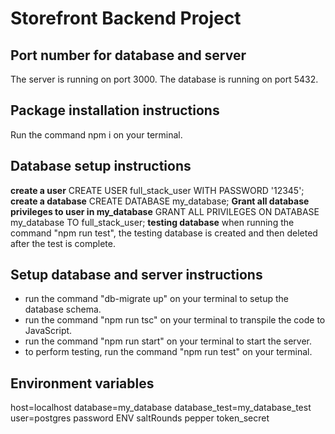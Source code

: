# Storefront Backend Project

## Port number for database and server
The server is running on port 3000.
The database is running on port 5432.

## Package installation instructions
Run the command npm i on your terminal.

## Database setup instructions
**create a user**
CREATE USER full_stack_user WITH PASSWORD '12345';
**create a database**
CREATE DATABASE my_database;
**Grant all database privileges to user in my_database**
GRANT ALL PRIVILEGES ON DATABASE my_database TO full_stack_user;
**testing database**
when running the command "npm run test", the testing database is created and then deleted after the test is complete.

## Setup database and server instructions
- run the command "db-migrate up" on your terminal to setup the database schema.
- run the command "npm run tsc" on your terminal to transpile the code to JavaScript.
- run the command "npm run start" on your terminal to start the server.
- to perform testing, run the command "npm run test" on your terminal.

## Environment variables
host=localhost
database=my_database
database_test=my_database_test
user=postgres
password
ENV
saltRounds
pepper
token_secret